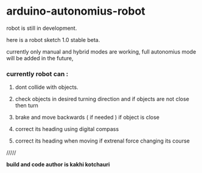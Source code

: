 # arduino-autonomius-robot

robot is still in development.

here is a robot sketch 1.0 stable beta.

currently only manual and hybrid modes are working, full autonomius mode will be added in the future,

### currently robot can :

1) dont collide with objects.

2) check objects in desired turning direction and if objects are not close then turn

3) brake and move backwards ( if needed ) if object is close

4) correct its heading using digital compass

5) correct its heading when moving if extrenal force changing its course 


/////

**build and code author is kakhi kotchauri**
